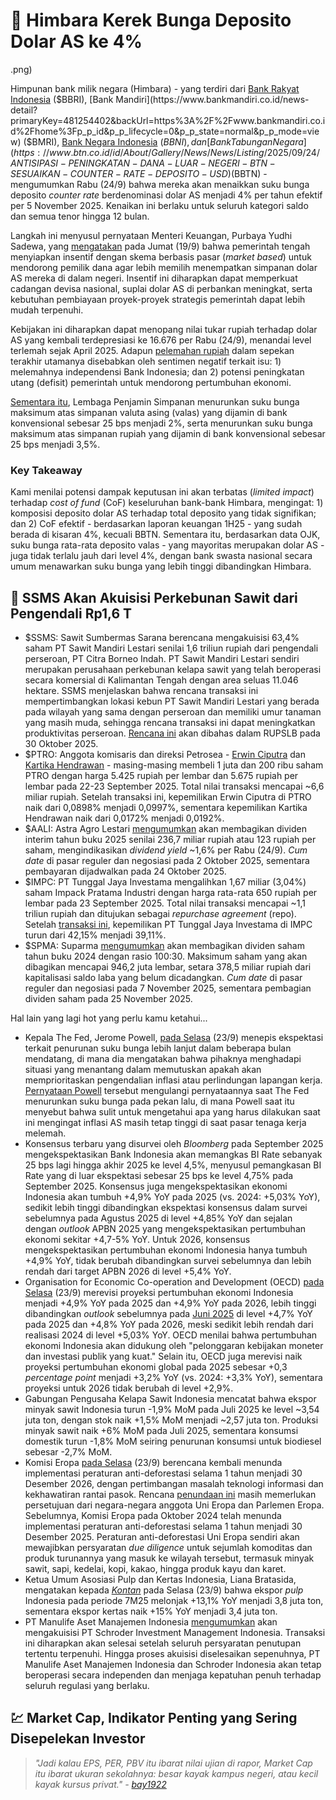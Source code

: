# 🤑 Himbara Kerek Bunga Deposito Dolar AS ke 4%

.png)

Himpunan bank milik negara (Himbara) - yang terdiri dari [Bank Rakyat Indonesia](https://bri.co.id/detail-news?title=penyesuaian-suku-bunga-deposito-usd-bri) ($BBRI), [Bank Mandiri](https://www.bankmandiri.co.id/news-detail?primaryKey=481254402&backUrl=https%3A%2F%2Fwww.bankmandiri.co.id%2Fhome%3Fp_p_id&p_p_lifecycle=0&p_p_state=normal&p_p_mode=view) ($BMRI), [Bank Negara Indonesia](https://www.bni.co.id/id-id/beranda/kabar-bni/pengumuman/articleid/25318) ($BBNI), dan [Bank Tabungan Negara](https://www.btn.co.id/id/About/Gallery/News/News/Listing/2025/09/24/ANTISIPASI-PENINGKATAN-DANA-LUAR-NEGERI-BTN-SESUAIKAN-COUNTER-RATE-DEPOSITO-USD) ($BBTN) - mengumumkan Rabu (24/9) bahwa mereka akan menaikkan suku bunga deposito _counter rate_ berdenominasi dolar AS menjadi 4% per tahun efektif per 5 November 2025. Kenaikan ini berlaku untuk seluruh kategori saldo dan semua tenor hingga 12 bulan.

Langkah ini menyusul pernyataan Menteri Keuangan, Purbaya Yudhi Sadewa, yang [mengatakan](https://snips.stockbit.com/snips-terbaru/-rupiah-kembali-terdepresiasi-ke-16600-terlemah-sejak-april-2025-ys76j#:~:text=Menteri%20Keuangan%2C%20Purbaya%20Yudhi%20Sadewa%2C%20mengatakan%20pada,proyek%E2%80%93proyek%20strategis%20pemerintah%20dapat%20lebih%20mudah%20terpenuhi.) pada Jumat (19/9) bahwa pemerintah tengah menyiapkan insentif dengan skema berbasis pasar (_market based_) untuk mendorong pemilik dana agar lebih memilih menempatkan simpanan dolar AS mereka di dalam negeri. Insentif ini diharapkan dapat memperkuat cadangan devisa nasional, suplai dolar AS di perbankan meningkat, serta kebutuhan pembiayaan proyek-proyek strategis pemerintah dapat lebih mudah terpenuhi.

Kebijakan ini diharapkan dapat menopang nilai tukar rupiah terhadap dolar AS yang kembali terdepresiasi ke 16.676 per Rabu (24/9), menandai level terlemah sejak April 2025. Adapun [pelemahan rupiah](https://snips.stockbit.com/snips-terbaru/-rupiah-kembali-terdepresiasi-ke-16600-terlemah-sejak-april-2025-ys76j) dalam sepekan terakhir utamanya disebabkan oleh sentimen negatif terkait isu: 1) melemahnya independensi Bank Indonesia; dan 2) potensi peningkatan utang (defisit) pemerintah untuk mendorong pertumbuhan ekonomi.

[Sementara itu](https://apps.lps.go.id/lpsrate/periode), Lembaga Penjamin Simpanan menurunkan suku bunga maksimum atas simpanan valuta asing (valas) yang dijamin di bank konvensional sebesar 25 bps menjadi 2%, serta menurunkan suku bunga maksimum atas simpanan rupiah yang dijamin di bank konvensional sebesar 25 bps menjadi 3,5%.

### Key Takeaway

Kami menilai potensi dampak keputusan ini akan terbatas (_limited impact_) terhadap _cost of fund_ (CoF) keseluruhan bank-bank Himbara, mengingat: 1) komposisi deposito dolar AS terhadap total deposito yang tidak signifikan; dan 2) CoF efektif - berdasarkan laporan keuangan 1H25 - yang sudah berada di kisaran 4%, kecuali BBTN. Sementara itu, berdasarkan data OJK, suku bunga rata-rata deposito valas - yang mayoritas merupakan dolar AS - juga tidak terlalu jauh dari level 4%, dengan bank swasta nasional secara umum menawarkan suku bunga yang lebih tinggi dibandingkan Himbara.

## 🌴 SSMS Akan Akuisisi Perkebunan Sawit dari Pengendali Rp1,6 T

- $SSMS: Sawit Sumbermas Sarana berencana mengakuisisi 63,4% saham PT Sawit Mandiri Lestari senilai 1,6 triliun rupiah dari pengendali perseroan, PT Citra Borneo Indah. PT Sawit Mandiri Lestari sendiri merupakan perusahaan perkebunan kelapa sawit yang telah beroperasi secara komersial di Kalimantan Tengah dengan area seluas 11.046 hektare. SSMS menjelaskan bahwa rencana transaksi ini mempertimbangkan lokasi kebun PT Sawit Mandiri Lestari yang berada pada wilayah yang sama dengan perseroan dan memiliki umur tanaman yang masih muda, sehingga rencana transaksi ini dapat meningkatkan produktivitas perseroan. [Rencana ini](https://www.idx.co.id/StaticData/NewsAndAnnouncement/ANNOUNCEMENTSTOCK/From_EREP/202509/67f51b622f_bda2b36c3d.pdf) akan dibahas dalam RUPSLB pada 30 Oktober 2025.
- $PTRO: Anggota komisaris dan direksi Petrosea - [Erwin Ciputra](http://idx.co.id/StaticData/NewsAndAnnouncement/ANNOUNCEMENTSTOCK/From_EREP/202509/3f1a513e96_312697421f.pdf) dan [Kartika Hendrawan](https://www.idx.co.id/StaticData/NewsAndAnnouncement/ANNOUNCEMENTSTOCK/From_EREP/202509/448e6b7a0f_074dc38ca4.pdf) - masing-masing membeli 1 juta dan 200 ribu saham PTRO dengan harga 5.425 rupiah per lembar dan 5.675 rupiah per lembar pada 22-23 September 2025. Total nilai transaksi mencapai ~6,6 miliar rupiah. Setelah transaksi ini, kepemilikan Erwin Ciputra di PTRO naik dari 0,0898% menjadi 0,0997%, sementara kepemilikan Kartika Hendrawan naik dari 0,0172% menjadi 0,0192%.
- $AALI: Astra Agro Lestari [mengumumkan](https://www.idx.co.id/StaticData/NewsAndAnnouncement/ANNOUNCEMENTSTOCK/From_EREP/202509/8f3a918eaa_72898d49f6.pdf) akan membagikan dividen interim tahun buku 2025 senilai 236,7 miliar rupiah atau 123 rupiah per saham, mengindikasikan _dividend yield_ ~1,6% per Rabu (24/9). _Cum date_ di pasar reguler dan negosiasi pada 2 Oktober 2025, sementara pembayaran dijadwalkan pada 24 Oktober 2025.
- $IMPC: PT Tunggal Jaya Investama mengalihkan 1,67 miliar (3,04%) saham Impack Pratama Industri dengan harga rata-rata 650 rupiah per lembar pada 23 September 2025. Total nilai transaksi mencapai ~1,1 triliun rupiah dan ditujukan sebagai _repurchase agreement_ (repo). Setelah [transaksi ini](https://www.idx.co.id/StaticData/NewsAndAnnouncement/ANNOUNCEMENTSTOCK/From_EREP/202509/88978522c5_5a1e32377a.pdf), kepemilikan PT Tunggal Jaya Investama di IMPC turun dari 42,15% menjadi 39,11%.
- $SPMA: Suparma [mengumumkan](https://www.idx.co.id/StaticData/NewsAndAnnouncement/ANNOUNCEMENTSTOCK/From_EREP/202509/93c6cce5c4_b7350f0648.pdf) akan membagikan dividen saham tahun buku 2024 dengan rasio 100:30. Maksimum saham yang akan dibagikan mencapai 946,2 juta lembar, setara 378,5 miliar rupiah dari kapitalisasi saldo laba yang belum dicadangkan. _Cum date_ di pasar reguler dan negosiasi pada 7 November 2025, sementara pembagian dividen saham pada 25 November 2025.

Hal lain yang lagi hot yang perlu kamu ketahui...

- Kepala The Fed, Jerome Powell, [pada Selasa](https://www.ft.com/content/6f7e5346-bb1b-4b60-9dfe-34a65c151e34) (23/9) menepis ekspektasi terkait penurunan suku bunga lebih lanjut dalam beberapa bulan mendatang, di mana dia mengatakan bahwa pihaknya menghadapi situasi yang menantang dalam memutuskan apakah akan memprioritaskan pengendalian inflasi atau perlindungan lapangan kerja. [Pernyataan Powell](https://apnews.com/article/federal-reserve-jobs-inflation-powell-bccc5ad2114d0f9a19e0f6db4aeadf82) tersebut mengulangi pernyataannya saat The Fed menurunkan suku bunga pada pekan lalu, di mana Powell saat itu menyebut bahwa sulit untuk mengetahui apa yang harus dilakukan saat ini mengingat inflasi AS masih tetap tinggi di saat pasar tenaga kerja melemah.
- Konsensus terbaru yang disurvei oleh _Bloomberg_ pada September 2025 mengekspektasikan Bank Indonesia akan memangkas BI Rate sebanyak 25 bps lagi hingga akhir 2025 ke level 4,5%, menyusul pemangkasan BI Rate yang di luar ekspektasi sebesar 25 bps ke level 4,75% pada September 2025. Konsensus juga mengekspektasikan ekonomi Indonesia akan tumbuh +4,9% YoY pada 2025 (vs. 2024: +5,03% YoY), sedikit lebih tinggi dibandingkan ekspektasi konsensus dalam survei sebelumnya pada Agustus 2025 di level +4,85% YoY dan sejalan dengan _outlook_ APBN 2025 yang mengekspektasikan pertumbuhan ekonomi sekitar +4,7-5% YoY. Untuk 2026, konsensus mengekspektasikan pertumbuhan ekonomi Indonesia hanya tumbuh +4,9% YoY, tidak berubah dibandingkan survei sebelumnya dan lebih rendah dari target APBN 2026 di level +5,4% YoY.
- Organisation for Economic Co-operation and Development (OECD) [pada Selasa](https://www.oecd.org/content/dam/oecd/en/publications/reports/2025/09/oecd-economic-outlook-interim-report-september-2025_ae3d418b/67b10c01-en.pdf) (23/9) merevisi proyeksi pertumbuhan ekonomi Indonesia menjadi +4,9% YoY pada 2025 dan +4,9% YoY pada 2026, lebih tinggi dibandingkan _outlook_ sebelumnya pada [Juni 2025](https://snips.stockbit.com/snips-terbaru/oecd-kembali-pangkas-outlook-pertumbuhan-ekonomi-ri) di level +4,7% YoY pada 2025 dan +4,8% YoY pada 2026, meski sedikit lebih rendah dari realisasi 2024 di level +5,03% YoY. OECD menilai bahwa pertumbuhan ekonomi Indonesia akan didukung oleh "pelonggaran kebijakan moneter dan investasi publik yang kuat." Selain itu, OECD juga merevisi naik proyeksi pertumbuhan ekonomi global pada 2025 sebesar +0,3 _percentage point_ menjadi +3,2% YoY (vs. 2024: +3,3% YoY), sementara proyeksi untuk 2026 tidak berubah di level +2,9%.
- Gabungan Pengusaha Kelapa Sawit Indonesia mencatat bahwa ekspor minyak sawit Indonesia turun -1,9% MoM pada Juli 2025 ke level ~3,54 juta ton, dengan stok naik +1,5% MoM menjadi ~2,57 juta ton. Produksi minyak sawit naik +6% MoM pada Juli 2025, sementara konsumsi domestik turun -1,8% MoM seiring penurunan konsumsi untuk biodiesel sebesar -2,7% MoM.
- Komisi Eropa [pada Selasa](https://www.reuters.com/sustainability/climate-energy/eu-will-delay-anti-deforestation-law-by-another-year-commissioner-says-2025-09-23/) (23/9) berencana kembali menunda implementasi peraturan anti-deforestasi selama 1 tahun menjadi 30 Desember 2026, dengan pertimbangan masalah teknologi informasi dan kekhawatiran rantai pasok. Rencana [penundaan ini](https://www.argusmedia.com/en/news-and-insights/latest-market-news/2734723-eu-confirms-delay-to-deforestation-rule-on-it-issues) masih memerlukan persetujuan dari negara-negara anggota Uni Eropa dan Parlemen Eropa. Sebelumnya, Komisi Eropa pada Oktober 2024 telah menunda implementasi peraturan anti-deforestasi selama 1 tahun menjadi 30 Desember 2025. Peraturan anti-deforestasi Uni Eropa sendiri akan mewajibkan persyaratan _due diligence_ untuk sejumlah komoditas dan produk turunannya yang masuk ke wilayah tersebut, termasuk minyak sawit, sapi, kedelai, kopi, kakao, hingga produk kayu dan karet.
- Ketua Umum Asosiasi Pulp dan Kertas Indonesia, Liana Bratasida, mengatakan kepada [_Kontan_](https://industri.kontan.co.id/news/ekspor-pulp-dan-kertas-ri-tembus-72-juta-ton-hingga-juli-2025) pada Selasa (23/9) bahwa ekspor _pulp_ Indonesia pada periode 7M25 melonjak +13,1% YoY menjadi 3,8 juta ton, sementara ekspor kertas naik +15% YoY menjadi 3,4 juta ton.
- PT Manulife Aset Manajemen Indonesia [mengumumkan](https://investasi.kontan.co.id/news/manulife-aset-manajemen-indonesia-bakal-akuisisi-schroder-indonesia) akan mengakuisisi PT Schroder Investment Management Indonesia. Transaksi ini diharapkan akan selesai setelah seluruh persyaratan penutupan tertentu terpenuhi. Hingga proses akuisisi diselesaikan sepenuhnya, PT Manulife Aset Manajemen Indonesia dan Schroder Indonesia akan tetap beroperasi secara independen dan menjaga kepatuhan penuh terhadap seluruh regulasi yang berlaku.

## 💹 Market Cap, Indikator Penting yang Sering Disepelekan Investor

> _"Jadi kalau EPS, PER, PBV itu ibarat nilai ujian di rapor, Market Cap itu ibarat ukuran sekolahnya: besar kayak kampus negeri, atau kecil kayak kursus privat." -_ [_bay1922_](https://stockbit.com/bay1922)
